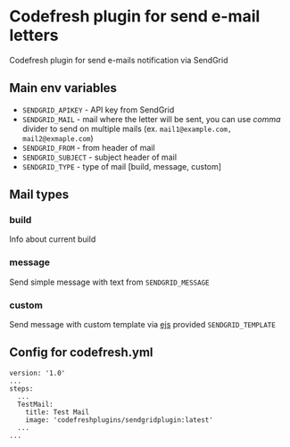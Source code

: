 # Codefresh plugin for send e-mail letters

Codefresh plugin for send e-mails notification via SendGrid

## Main env variables
- `SENDGRID_APIKEY` - API key from SendGrid
- `SENDGRID_MAIL` - mail where the letter will be sent, you can use _comma_ divider to send on multiple mails (ex. `mail1@example.com, mail2@exmaple.com`)
- `SENDGRID_FROM` - from header of mail
- `SENDGRID_SUBJECT` - subject header of mail
- `SENDGRID_TYPE` - type of mail [build, message, custom]

## Mail types
### build
Info about current build
### message
Send simple message with text from `SENDGRID_MESSAGE`
### custom
Send message with custom template via [ejs](https://www.npmjs.com/package/ejs) provided `SENDGRID_TEMPLATE`

## Config for codefresh.yml
```
version: '1.0'
...
steps:
  ...
  TestMail:
    title: Test Mail
    image: 'codefreshplugins/sendgridplugin:latest'
  ...
...
```

